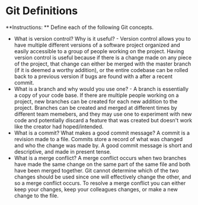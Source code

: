 # Git Definitions

**Instructions: ** Define each of the following Git concepts.

* What is version control?  Why is it useful? - Version control allows you to have multiple different versions of a software project organized and easily accessible to a group of people working on the project. Having version control is useful because if there is a change made on any piece of the project, that change can either be merged with the master branch (if it is deemed a worthy addition), or the entire codebase can be rolled back to a previous version if bugs are found with a after a recent commit.
* What is a branch and why would you use one? - A branch is essentially a copy of your code base. If there are multiple people working on a project, new branches can be created for each new addition to the project. Branches can be created and merged at different times by different team memebers, and they may use one to experiment with new code and potentially discard a feature that was created but doesn't work like the creator had hoped/intended.
* What is a commit? What makes a good commit message? A commit is a revision made to a file. Commits store a record of what was changed and who the change was made by. A good commit message is short and descriptive, and made in present tense.
* What is a merge conflict? A merge conflict occurs when two branches have made the same change on the same part of the same file and both have been merged together. Git cannot determine which of the two changes should be used since one will effectively change the other, and so a merge conflict occurs. To resolve a merge conflict you can either keep your changes, keep your colleagues changes, or make a new change to the file.